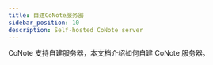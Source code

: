 ```yaml
---
title: 自建CoNote服务器
sidebar_position: 10
description: Self-hosted CoNote server
---
```


CoNote 支持自建服务器，本文档介绍如何自建 CoNote 服务器。
